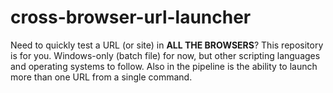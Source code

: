 # cross-browser-url-launcher
Need to quickly test a URL (or site) in **ALL THE BROWSERS**? This repository is for you. Windows-only (batch file) for now, but other scripting languages and operating systems to follow. Also in the pipeline is the ability to launch more than one URL from a single command.
